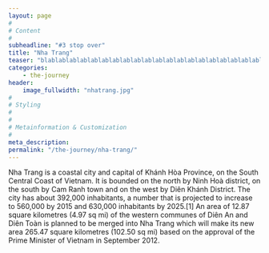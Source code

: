```yaml
---
layout: page
#
# Content
#
subheadline: "#3 stop over"
title: "Nha Trang"
teaser: "blablablablablablablablablablablablablablablablablablablablablablablablablablablablablabla"
categories:
    - the-journey
header:
    image_fullwidth: "nhatrang.jpg"
#
# Styling
#
#
# Metainformation & Customization
#
meta_description:
permalink: "/the-journey/nha-trang/"
---
```


Nha Trang is a coastal city and capital of Khánh Hòa Province, on the South Central Coast of Vietnam. It is bounded on the north by Ninh Hoà district, on the south by Cam Ranh town and on the west by Diên Khánh District. The city has about 392,000 inhabitants, a number that is projected to increase to 560,000 by 2015 and 630,000 inhabitants by 2025.[1] An area of 12.87 square kilometres (4.97 sq mi) of the western communes of Diên An and Diên Toàn is planned to be merged into Nha Trang which will make its new area 265.47 square kilometres (102.50 sq mi) based on the approval of the Prime Minister of Vietnam in September 2012. 
